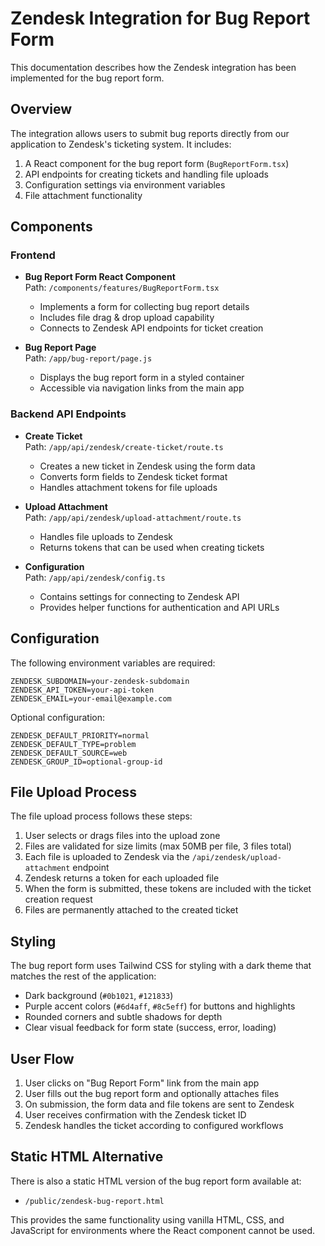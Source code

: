 # Zendesk Integration for Bug Report Form

This documentation describes how the Zendesk integration has been implemented for the bug report form.

## Overview

The integration allows users to submit bug reports directly from our application to Zendesk's ticketing system. It includes:

1. A React component for the bug report form (`BugReportForm.tsx`)
2. API endpoints for creating tickets and handling file uploads
3. Configuration settings via environment variables
4. File attachment functionality

## Components

### Frontend

- **Bug Report Form React Component**  
  Path: `/components/features/BugReportForm.tsx`
  - Implements a form for collecting bug report details
  - Includes file drag & drop upload capability
  - Connects to Zendesk API endpoints for ticket creation

- **Bug Report Page**  
  Path: `/app/bug-report/page.js`
  - Displays the bug report form in a styled container
  - Accessible via navigation links from the main app

### Backend API Endpoints

- **Create Ticket**  
  Path: `/app/api/zendesk/create-ticket/route.ts`
  - Creates a new ticket in Zendesk using the form data
  - Converts form fields to Zendesk ticket format
  - Handles attachment tokens for file uploads

- **Upload Attachment**  
  Path: `/app/api/zendesk/upload-attachment/route.ts`
  - Handles file uploads to Zendesk
  - Returns tokens that can be used when creating tickets

- **Configuration**  
  Path: `/app/api/zendesk/config.ts`
  - Contains settings for connecting to Zendesk API
  - Provides helper functions for authentication and API URLs

## Configuration

The following environment variables are required:

```
ZENDESK_SUBDOMAIN=your-zendesk-subdomain
ZENDESK_API_TOKEN=your-api-token
ZENDESK_EMAIL=your-email@example.com
```

Optional configuration:
```
ZENDESK_DEFAULT_PRIORITY=normal
ZENDESK_DEFAULT_TYPE=problem
ZENDESK_DEFAULT_SOURCE=web
ZENDESK_GROUP_ID=optional-group-id
```

## File Upload Process

The file upload process follows these steps:

1. User selects or drags files into the upload zone
2. Files are validated for size limits (max 50MB per file, 3 files total)
3. Each file is uploaded to Zendesk via the `/api/zendesk/upload-attachment` endpoint
4. Zendesk returns a token for each uploaded file
5. When the form is submitted, these tokens are included with the ticket creation request
6. Files are permanently attached to the created ticket

## Styling

The bug report form uses Tailwind CSS for styling with a dark theme that matches the rest of the application:
- Dark background (`#0b1021`, `#121833`)
- Purple accent colors (`#6d4aff`, `#8c5eff`) for buttons and highlights
- Rounded corners and subtle shadows for depth
- Clear visual feedback for form state (success, error, loading)

## User Flow

1. User clicks on "Bug Report Form" link from the main app
2. User fills out the bug report form and optionally attaches files
3. On submission, the form data and file tokens are sent to Zendesk
4. User receives confirmation with the Zendesk ticket ID
5. Zendesk handles the ticket according to configured workflows

## Static HTML Alternative

There is also a static HTML version of the bug report form available at:
- `/public/zendesk-bug-report.html`

This provides the same functionality using vanilla HTML, CSS, and JavaScript for environments where the React component cannot be used.
